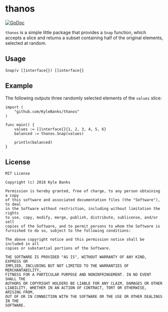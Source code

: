 # thanos

[![GoDoc](https://godoc.org/github.com/KyleBanks/thanos?status.svg)](https://godoc.org/github.com/KyleBanks/thanos)&nbsp; 

`thanos` is a simple little package that provides a `Snap` function, which accepts a slice and returns a subset containing half of the original elements, selected at random.

## Usage

`Snap(v []interface{}) []interface{}`

## Example

The following outputs three randomly selected elements of the `values` slice:

```
import (
    "github.com/KyleBanks/thanos"
)  

func main() {
    values := []interface{}{1, 2, 3, 4, 5, 6}
    balanced := thanos.Snap(values)

    println(balanced)
}
```

## License

```
MIT License

Copyright (c) 2018 Kyle Banks

Permission is hereby granted, free of charge, to any person obtaining a copy
of this software and associated documentation files (the "Software"), to deal
in the Software without restriction, including without limitation the rights
to use, copy, modify, merge, publish, distribute, sublicense, and/or sell
copies of the Software, and to permit persons to whom the Software is
furnished to do so, subject to the following conditions:

The above copyright notice and this permission notice shall be included in all
copies or substantial portions of the Software.

THE SOFTWARE IS PROVIDED "AS IS", WITHOUT WARRANTY OF ANY KIND, EXPRESS OR
IMPLIED, INCLUDING BUT NOT LIMITED TO THE WARRANTIES OF MERCHANTABILITY,
FITNESS FOR A PARTICULAR PURPOSE AND NONINFRINGEMENT. IN NO EVENT SHALL THE
AUTHORS OR COPYRIGHT HOLDERS BE LIABLE FOR ANY CLAIM, DAMAGES OR OTHER
LIABILITY, WHETHER IN AN ACTION OF CONTRACT, TORT OR OTHERWISE, ARISING FROM,
OUT OF OR IN CONNECTION WITH THE SOFTWARE OR THE USE OR OTHER DEALINGS IN THE
SOFTWARE.
```

